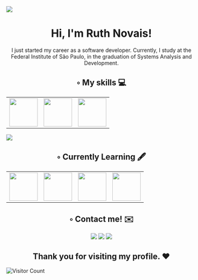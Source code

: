 <img src="https://i.pinimg.com/originals/4a/fd/e9/4afde9596bfe30a1bb56a556f1ffefa6.gif"/>

   
<h1 align="center"> Hi, I'm Ruth Novais!</h1>

<p align="center">I just started my career as a software developer.
Currently, I study at the Federal Institute of São Paulo, in the graduation of Systems Analysis and Development.</p>

<h2 align="center"> ◦ My skills 💻 </h2>

<table align="center">
    <tr>
      <td><img width="75" src="https://cdn.jsdelivr.net/gh/devicons/devicon/icons/cplusplus/cplusplus-original.svg"/></td>
      <td><img width="75" src="https://cdn.jsdelivr.net/gh/devicons/devicon/icons/c/c-original.svg" /></td>
      <td><img width="75" src="https://cdn.jsdelivr.net/gh/devicons/devicon/icons/python/python-original-wordmark.svg" /></td>
    </tr>
</table>

<img src="https://wallpapers.com/wallpapers/room-4k-lo-fi-0jho23bd2elrjiy3.html"/>

<h2 align="center"> ◦ Currently Learning 🖋 </h2>

<table align="center">
    <tr>
      <td><img width="75" src="https://cdn.jsdelivr.net/gh/devicons/devicon/icons/html5/html5-original.svg" /></td>
      <td><img width="75" src="https://cdn.jsdelivr.net/gh/devicons/devicon/icons/css3/css3-original.svg" /></td>
      <td><img width="75" src="https://cdn.jsdelivr.net/gh/devicons/devicon/icons/javascript/javascript-original.svg" /></td>
      <td><img width="75" src="https://cdn.jsdelivr.net/gh/devicons/devicon/icons/mysql/mysql-original-wordmark.svg" /></td>
    </tr>
</table>

<h2 align="center"> ◦ Contact me! ✉️ </h2>

<div align="center">
<a href="https://instagram.com/_ruthlessn" target="_blank"><img src="https://img.shields.io/badge/-Instagram-%23E4405F?style=for-the-badge&logo=instagram&logoColor=white" target="_blank"></a>
<a href = "mailto:ruth.novais@aluno.ifsp.edu.br"><img src="https://img.shields.io/badge/Gmail-D14836?style=for-the-badge&logo=gmail&logoColor=white" target="_blank"></a>
<a href="https://www.linkedin.com/in/ruth-novais-039934194/" target="_blank"><img src="https://img.shields.io/badge/-LinkedIn-%230077B5?style=for-the-badge&logo=linkedin&logoColor=white" target="_blank"></a>   
</div>



<h2 align="center"> Thank you for visiting my profile. ❤️ </h2>

![Visitor Count](https://profile-counter.glitch.me/Ruthless-n/count.svg)

